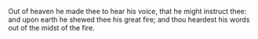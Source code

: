 Out of heaven he made thee to hear his voice, that he might instruct thee: and upon earth he shewed thee his great fire; and thou heardest his words out of the midst of the fire.
